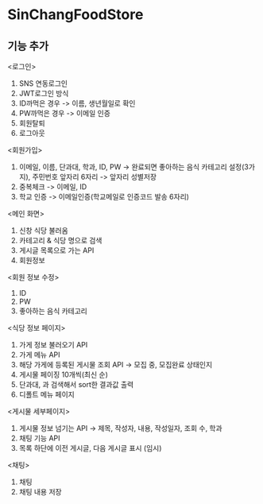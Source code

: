 # SinChangFoodStore
## 기능 추가
<로그인>
1. SNS 연동로그인
2. JWT로그인 방식
3. ID까먹은 경우 -> 이름, 생년월일로 확인
4. PW까먹은 경우 -> 이메일 인증
5. 회원탈퇴
6. 로그아웃

<회원가입>
1. 이메일, 이름, 단과대, 학과, ID, PW -> 완료되면 좋아하는 음식 카테고리 설정(3가지), 주민번호 앞자리 6자리 -> 앞자리 성별저장
2. 중복체크 -> 이메일, ID
3. 학교 인증 -> 이메일인증(학교메일로 인증코드 발송 6자리)

<메인 화면>
1. 신창 식당 불러옴
2. 카테고리 & 식당 명으로 검색
3. 게시글 목록으로 가는 API
4. 회원정보

<회원 정보 수정>
1. ID
2. PW
3. 좋아하는 음식 카테고리

<식당 정보 페이지>
1. 가게 정보 불러오기 API
2. 가게 메뉴 API
3. 해당 가게에 등록된 게시물 조회 API -> 모집 중, 모집완료 상태인지
4. 게시물 페이징 10개씩(최신 순)
5. 단과대, 과 검색해서 sort한 결과값 출력
6. 디폴트 메뉴 페이지

<게시물 세부페이지>
1. 게시물 정보 넘기는 API -> 제목, 작성자, 내용, 작성일자, 조회 수, 학과
2. 채팅 기능 API
3. 목록 하단에 이전 게시글, 다음 게시글 표시 (임시)

<채팅>
1. 채팅
2. 채팅 내용 저장

